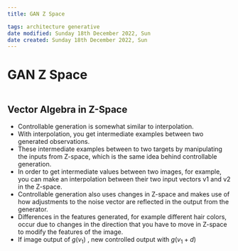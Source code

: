 ```yaml
---
title: GAN Z Space

tags: architecture generative 
date modified: Sunday 18th December 2022, Sun
date created: Sunday 18th December 2022, Sun
---
```


# GAN Z Space
```toc
```
## Vector Algebra in Z-Space
- Controllable generation is somewhat similar to interpolation.
- With interpolation, you get intermediate examples between two generated observations.
- These intermediate examples between to two targets by manipulating the inputs from Z-space, which is the same idea behind controllable generation.
- In order to get intermediate values between two images, for example, you can make an interpolation between their two input vectors v1 and v2 in the Z-space.
- Controllable generation also uses changes in Z-space and makes use of how adjustments to the noise vector are reflected in the output from the generator.
-  Differences in the features generated, for example different hair colors, occur due to changes in the direction that you have to move in Z-space to modify the features of the image.
- If image output of $g(v_{1})$ , new controlled output with $g(v_{1}+d)$



